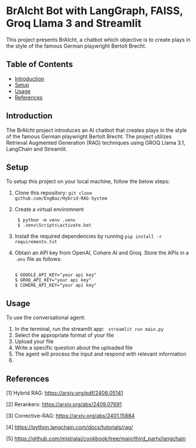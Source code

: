 # BrAIcht Bot with LangGraph, FAISS, Groq Llama 3 and Streamlit

This project presents BrAIcht, a chatbot which objective is to create plays in the style of the famous German playwright Bertolt Brecht.

## Table of Contents

- [Introduction](#introduction)
- [Setup](#setup)
- [Usage](#usage)
- [References](#References)

## Introduction

The BrAIcht project introduces an AI chatbot that creates plays in the style of the famous German playwright Bertolt Brecht. 
The project utilizes Retrieval Augmented Generation (RAG) techniques using GROQ Llama 3.1, LangChain and Streamlit.

## Setup

To setup this project on your local machine, follow the below steps:
1. Clone this repository: <code>git clone github.com/EngBaz/Hybrid-RAG-System</code>

2. Create a virtual enviromnent
   ```console
    $ python -m venv .venv
    $ .venv\Scripts\activate.bat
    ```
3. Install the required dependencies by running <code>pip install -r requirements.txt</code>

4. Obtain an API key from OpenAI, Cohere AI and Groq. Store the APIs in a <code>.env</code> file as follows:
    ```console
    
    $ GOOGLE_API_KEY="your api key"
    $ GROQ_API_KEY="your api key"
    $ COHERE_API_KEY="your api key"
    ```

## Usage

To use the conversational agent:
1. In the terminal, run the streamlit app: <code> streamlit run main.py </code>
2. Select the appropriate format of your file 
3. Upload your file
4. Write a specific question about the uploaded file
5. The agent will process the input and respond with relevant information
6. 

## References

[1] Hybrid RAG: https://arxiv.org/pdf/2408.05141

[2] Rerankers: https://arxiv.org/abs/2409.07691

[3] Corrective-RAG: https://arxiv.org/abs/2401.15884

[4] https://python.langchain.com/docs/tutorials/rag/

[5] https://github.com/mistralai/cookbook/tree/main/third_party/langchain



